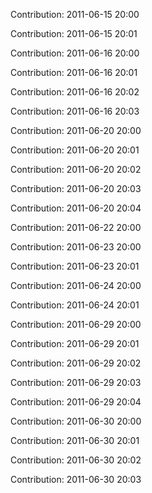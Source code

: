 Contribution: 2011-06-15 20:00

Contribution: 2011-06-15 20:01

Contribution: 2011-06-16 20:00

Contribution: 2011-06-16 20:01

Contribution: 2011-06-16 20:02

Contribution: 2011-06-16 20:03

Contribution: 2011-06-20 20:00

Contribution: 2011-06-20 20:01

Contribution: 2011-06-20 20:02

Contribution: 2011-06-20 20:03

Contribution: 2011-06-20 20:04

Contribution: 2011-06-22 20:00

Contribution: 2011-06-23 20:00

Contribution: 2011-06-23 20:01

Contribution: 2011-06-24 20:00

Contribution: 2011-06-24 20:01

Contribution: 2011-06-29 20:00

Contribution: 2011-06-29 20:01

Contribution: 2011-06-29 20:02

Contribution: 2011-06-29 20:03

Contribution: 2011-06-29 20:04

Contribution: 2011-06-30 20:00

Contribution: 2011-06-30 20:01

Contribution: 2011-06-30 20:02

Contribution: 2011-06-30 20:03


